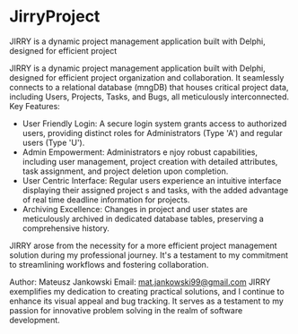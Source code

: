 # JirryProject
 JIRRY is a dynamic project management application built with Delphi, designed for efficient project

JIRRY is a dynamic project management application built with Delphi, designed for efficient project
organization and collaboration. It seamlessly connects to a relational database (mngDB) that houses
critical project data, including Users, Projects, Tasks, and Bugs, all meticulously interconnected.
Key Features:
 - User Friendly Login: A secure login system grants access to authorized users, providing
distinct roles for Administrators (Type 'A') and regular users (Type 'U').
 - Admin Empowerment: Administrators e njoy robust capabilities, including user management,
project creation with detailed attributes, task assignment, and project deletion upon
completion.
 - User Centric Interface: Regular users experience an intuitive interface displaying their
assigned project s and tasks, with the added advantage of real time deadline information for
projects.
 - Archiving Excellence: Changes in project and user states are meticulously archived in
dedicated database tables, preserving a comprehensive history.

JIRRY arose from the necessity for a more efficient project management solution during my
professional journey. It's a testament to my commitment to streamlining workflows and fostering
collaboration.

Author: Mateusz Jankowski
Email: mat.jankowski99@gmail.com
JIRRY exemplifies my dedication to creating practical solutions, and I continue to enhance its
visual appeal and bug tracking. It serves as a testament to my passion for innovative problem
solving in the realm of software development.

